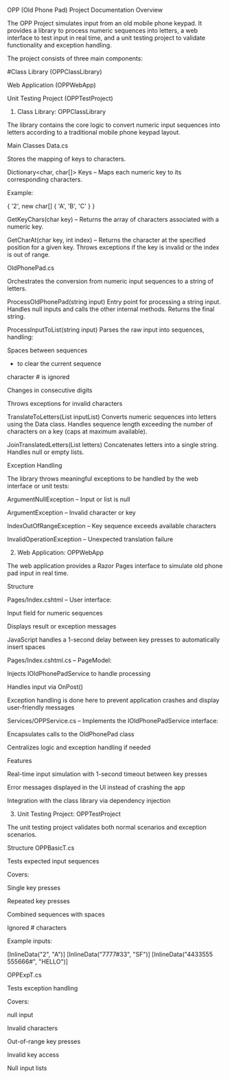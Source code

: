 OPP (Old Phone Pad) Project Documentation
Overview

The OPP Project simulates input from an old mobile phone keypad. It provides a library to process numeric sequences into letters, a web interface to test input in real time, and a unit testing project to validate functionality and exception handling.

The project consists of three main components:

#Class Library (OPPClassLibrary)

Web Application (OPPWebApp)

Unit Testing Project (OPPTestProject)

1. Class Library: OPPClassLibrary

The library contains the core logic to convert numeric input sequences into letters according to a traditional mobile phone keypad layout.

Main Classes
Data.cs

Stores the mapping of keys to characters.

Dictionary<char, char[]> Keys – Maps each numeric key to its corresponding characters.

Example:

{ '2', new char[] { 'A', 'B', 'C' } }


GetKeyChars(char key) – Returns the array of characters associated with a numeric key.

GetCharAt(char key, int index) – Returns the character at the specified position for a given key. Throws exceptions if the key is invalid or the index is out of range.

OldPhonePad.cs

Orchestrates the conversion from numeric input sequences to a string of letters.

ProcessOldPhonePad(string input)
Entry point for processing a string input. Handles null inputs and calls the other internal methods. Returns the final string.

ProcessInputToList(string input)
Parses the raw input into sequences, handling:

Spaces between sequences

* to clear the current sequence

character # is ignored

Changes in consecutive digits

Throws exceptions for invalid characters

TranslateToLetters(List<string> inputList)
Converts numeric sequences into letters using the Data class. Handles sequence length exceeding the number of characters on a key (caps at maximum available).

JoinTranslatedLetters(List<char> letters)
Concatenates letters into a single string. Handles null or empty lists.

Exception Handling

The library throws meaningful exceptions to be handled by the web interface or unit tests:

ArgumentNullException – Input or list is null

ArgumentException – Invalid character or key

IndexOutOfRangeException – Key sequence exceeds available characters

InvalidOperationException – Unexpected translation failure

2. Web Application: OPPWebApp

The web application provides a Razor Pages interface to simulate old phone pad input in real time.

Structure

Pages/Index.cshtml – User interface:

Input field for numeric sequences

Displays result or exception messages

JavaScript handles a 1-second delay between key presses to automatically insert spaces

Pages/Index.cshtml.cs – PageModel:

Injects IOldPhonePadService to handle processing

Handles input via OnPost()

Exception handling is done here to prevent application crashes and display user-friendly messages

Services/OPPService.cs – Implements the IOldPhonePadService interface:

Encapsulates calls to the OldPhonePad class

Centralizes logic and exception handling if needed

Features

Real-time input simulation with 1-second timeout between key presses

Error messages displayed in the UI instead of crashing the app

Integration with the class library via dependency injection

3. Unit Testing Project: OPPTestProject

The unit testing project validates both normal scenarios and exception scenarios.

Structure
OPPBasicT.cs

Tests expected input sequences

Covers:

Single key presses

Repeated key presses

Combined sequences with spaces

Ignored # characters

Example inputs:

[InlineData("2", "A")]
[InlineData("7777#33", "SF")]
[InlineData("4433555 555666#", "HELLO")]

OPPExpT.cs

Tests exception handling

Covers:

null input

Invalid characters

Out-of-range key presses

Invalid key access

Null input lists
